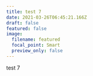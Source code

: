 ```yaml
---
title: test 7
date: 2021-03-26T06:45:21.166Z
draft: false
featured: false
image:
  filename: featured
  focal_point: Smart
  preview_only: false
---
```

test 7